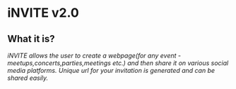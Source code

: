 # iNVITE v2.0

## What it is?

*iNVITE allows the user to create a webpage(for any event - meetups,concerts,parties,meetings etc.) and then share it on various social media 
platforms. Unique url for your invitation is generated and can be shared easily.*


